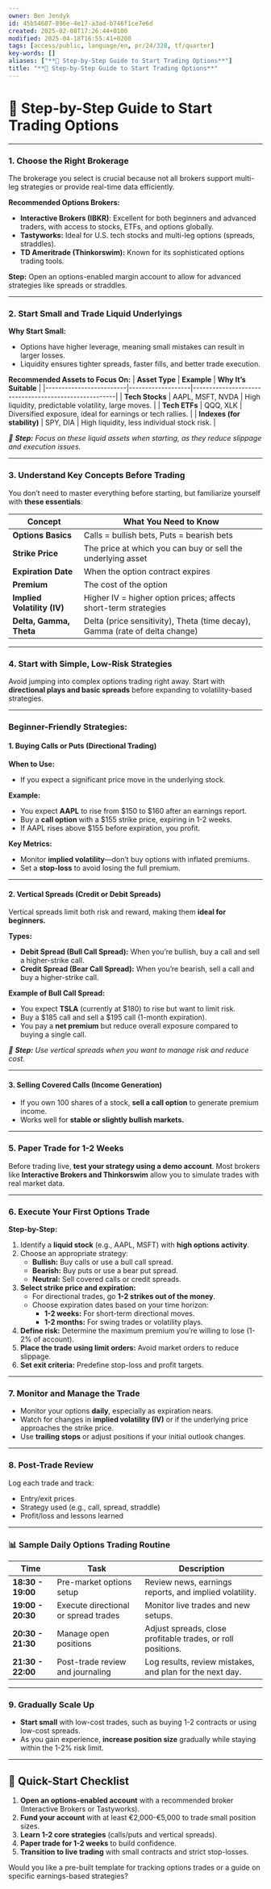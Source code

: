 ```yaml
---
owner: Ben Jendyk
id: 45b54607-896e-4e17-a3ad-b746f1ce7e6d
created: 2025-02-08T17:26:44+0100
modified: 2025-04-18T16:55:41+0200
tags: [access/public, language/en, pr/24/328, tf/quarter]
key-words: []
aliases: ["**🚀 Step-by-Step Guide to Start Trading Options**"]
title: "**🚀 Step-by-Step Guide to Start Trading Options**"
---
```


# **🚀 Step-by-Step Guide to Start Trading Options**

---

### **1. Choose the Right Brokerage**
The brokerage you select is crucial because not all brokers support multi-leg strategies or provide real-time data efficiently.

**Recommended Options Brokers:**
- **Interactive Brokers (IBKR)**: Excellent for both beginners and advanced traders, with access to stocks, ETFs, and options globally.  
- **Tastyworks:** Ideal for U.S. tech stocks and multi-leg options (spreads, straddles).  
- **TD Ameritrade (Thinkorswim):** Known for its sophisticated options trading tools.

**Step:** Open an options-enabled margin account to allow for advanced strategies like spreads or straddles.

---

### **2. Start Small and Trade Liquid Underlyings**
**Why Start Small:**  
- Options have higher leverage, meaning small mistakes can result in larger losses.  
- Liquidity ensures tighter spreads, faster fills, and better trade execution.

**Recommended Assets to Focus On:**
| **Asset Type**           | **Example**       | **Why It’s Suitable**                                 |
|-------------------------|-------------------|------------------------------------------------------|
| **Tech Stocks**          | AAPL, MSFT, NVDA  | High liquidity, predictable volatility, large moves. |
| **Tech ETFs**            | QQQ, XLK          | Diversified exposure, ideal for earnings or tech rallies. |
| **Indexes (for stability)** | SPY, DIA         | High liquidity, less individual stock risk.           |

*🎯 **Step:** Focus on these liquid assets when starting, as they reduce slippage and execution issues.*

---

### **3. Understand Key Concepts Before Trading**
You don’t need to master everything before starting, but familiarize yourself with **these essentials**:

| **Concept**                 | **What You Need to Know**                                         |
|----------------------------|-------------------------------------------------------------------|
| **Options Basics**          | Calls = bullish bets, Puts = bearish bets                        |
| **Strike Price**            | The price at which you can buy or sell the underlying asset      |
| **Expiration Date**         | When the option contract expires                                 |
| **Premium**                 | The cost of the option                                           |
| **Implied Volatility (IV)** | Higher IV = higher option prices; affects short-term strategies  |
| **Delta, Gamma, Theta**     | Delta (price sensitivity), Theta (time decay), Gamma (rate of delta change) |

---

### **4. Start with Simple, Low-Risk Strategies**
Avoid jumping into complex options trading right away. Start with **directional plays and basic spreads** before expanding to volatility-based strategies.

---

### **Beginner-Friendly Strategies:**

#### **1. Buying Calls or Puts (Directional Trading)**
**When to Use:**  
- If you expect a significant price move in the underlying stock.

**Example:**  
- You expect **AAPL** to rise from $150 to $160 after an earnings report.  
- Buy a **call option** with a $155 strike price, expiring in 1-2 weeks.  
- If AAPL rises above $155 before expiration, you profit.

**Key Metrics:**  
- Monitor **implied volatility**—don’t buy options with inflated premiums.  
- Set a **stop-loss** to avoid losing the full premium.

---

#### **2. Vertical Spreads (Credit or Debit Spreads)**
Vertical spreads limit both risk and reward, making them **ideal for beginners.**

**Types:**  
- **Debit Spread (Bull Call Spread):** When you’re bullish, buy a call and sell a higher-strike call.  
- **Credit Spread (Bear Call Spread):** When you’re bearish, sell a call and buy a higher-strike call.

**Example of Bull Call Spread:**  
- You expect **TSLA** (currently at $180) to rise but want to limit risk.  
- Buy a $185 call and sell a $195 call (1-month expiration).  
- You pay a **net premium** but reduce overall exposure compared to buying a single call.

*🎯 **Step:** Use vertical spreads when you want to manage risk and reduce cost.*

---

#### **3. Selling Covered Calls (Income Generation)**
- If you own 100 shares of a stock, **sell a call option** to generate premium income.  
- Works well for **stable or slightly bullish markets.**

---

### **5. Paper Trade for 1-2 Weeks**
Before trading live, **test your strategy using a demo account**. Most brokers like **Interactive Brokers and Thinkorswim** allow you to simulate trades with real market data.

---

### **6. Execute Your First Options Trade**
**Step-by-Step:**
1. Identify a **liquid stock** (e.g., AAPL, MSFT) with **high options activity**.
2. Choose an appropriate strategy:  
   - **Bullish:** Buy calls or use a bull call spread.  
   - **Bearish:** Buy puts or use a bear put spread.  
   - **Neutral:** Sell covered calls or credit spreads.  
3. **Select strike price and expiration:**  
   - For directional trades, go **1-2 strikes out of the money**.  
   - Choose expiration dates based on your time horizon:
     - **1-2 weeks:** For short-term directional moves.  
     - **1-2 months:** For swing trades or volatility plays.  
4. **Define risk:** Determine the maximum premium you’re willing to lose (1-2% of account).  
5. **Place the trade using limit orders:** Avoid market orders to reduce slippage.  
6. **Set exit criteria:** Predefine stop-loss and profit targets.

---

### **7. Monitor and Manage the Trade**
- Monitor your options **daily**, especially as expiration nears.  
- Watch for changes in **implied volatility (IV)** or if the underlying price approaches the strike price.  
- Use **trailing stops** or adjust positions if your initial outlook changes.

---

### **8. Post-Trade Review**
Log each trade and track:
- Entry/exit prices  
- Strategy used (e.g., call, spread, straddle)  
- Profit/loss and lessons learned

---

### **📊 Sample Daily Options Trading Routine**
| **Time**           | **Task**                                 | **Description**                                             |
|-------------------|------------------------------------------|-------------------------------------------------------------|
| **18:30 - 19:00**  | Pre-market options setup                | Review news, earnings reports, and implied volatility.      |
| **19:00 - 20:30**  | Execute directional or spread trades    | Monitor live trades and new setups.                        |
| **20:30 - 21:30**  | Manage open positions                   | Adjust spreads, close profitable trades, or roll positions. |
| **21:30 - 22:00**  | Post-trade review and journaling        | Log results, review mistakes, and plan for the next day.    |

---

### **9. Gradually Scale Up**
- **Start small** with low-cost trades, such as buying 1-2 contracts or using low-cost spreads.
- As you gain experience, **increase position size** gradually while staying within the 1-2% risk limit.

---

## **🚀 Quick-Start Checklist**
1. **Open an options-enabled account** with a recommended broker (Interactive Brokers or Tastyworks).  
2. **Fund your account** with at least €2,000-€5,000 to trade small position sizes.  
3. **Learn 1-2 core strategies** (calls/puts and vertical spreads).  
4. **Paper trade for 1-2 weeks** to build confidence.  
5. **Transition to live trading** with small contracts and strict stop-losses.

Would you like a pre-built template for tracking options trades or a guide on specific earnings-based strategies?